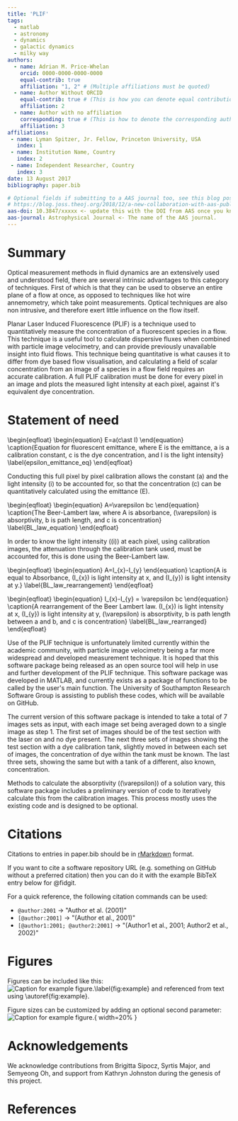 ```yaml
---
title: 'PLIF'
tags:
  - matlab
  - astronomy
  - dynamics
  - galactic dynamics
  - milky way
authors:
  - name: Adrian M. Price-Whelan
    orcid: 0000-0000-0000-0000
    equal-contrib: true
    affiliation: "1, 2" # (Multiple affiliations must be quoted)
  - name: Author Without ORCID
    equal-contrib: true # (This is how you can denote equal contributions between multiple authors)
    affiliation: 2
  - name: Author with no affiliation
    corresponding: true # (This is how to denote the corresponding author)
    affiliation: 3
affiliations:
 - name: Lyman Spitzer, Jr. Fellow, Princeton University, USA
   index: 1
 - name: Institution Name, Country
   index: 2
 - name: Independent Researcher, Country
   index: 3
date: 13 August 2017
bibliography: paper.bib

# Optional fields if submitting to a AAS journal too, see this blog post:
# https://blog.joss.theoj.org/2018/12/a-new-collaboration-with-aas-publishing
aas-doi: 10.3847/xxxxx <- update this with the DOI from AAS once you know it.
aas-journal: Astrophysical Journal <- The name of the AAS journal.
---
```


# Summary

Optical measurement methods in fluid dynamics are an extensively used and understood field, there are several intrinsic advantages to this category of techniques. First of which is that they can be used to observe an entire plane of a flow at once, as opposed to techniques like hot wire annemometry, which take point measurements. Optical techniques are also non intrusive, and therefore exert little influence on the flow itself.

Planar Laser Induced Fluorescence (PLIF) is a technique used to quantitatively measure the concentration of a fluorescent species in a flow. This technique is a useful tool to calculate dispersive fluxes when combined with particle image velocimetry, and can provide previously unavailable insight into fluid flows. This technique being quantitative is what causes it to differ from dye based flow visualisation, and calculating a field of scalar concentration from an image of a species in a flow field requires an accurate calibration. A full PLIF calibration must be done for every pixel in an image and plots the measured light intensity at each pixel, against it's equivalent dye concentration.

# Statement of need
\begin{eqfloat}
\begin{equation}
E=a(c\ast I)
\end{equation}
\caption{Equation for fluorescent emittance, where E is the emittance, a is a calibration
constant, c is the dye concentration, and I is the light intensity}
\label{epsilon_emittance_eq}
\end{eqfloat}

Conducting this full pixel by pixel calibration allows the constant (a) and the light intensity (i) to be accounted for, so that the concentration (c) can be quantitatively calculated using the emittance (E).

\begin{eqfloat}
\begin{equation}
A=\varepsilon bc
\end{equation}
\caption{The Beer-Lambert law, where A is absorbance, \(\varepsilon\) is absorptivity, b is path length, and c is concentration}
\label{BL_law_equation}
\end{eqfloat}

In order to know the light intensity (\(i\)) at each pixel, using calibration images, the attenuation through the calibration tank used, must be accounted for, this is done using the Beer-Lambert law.

\begin{eqfloat}
\begin{equation}
A=I_{x}-I_{y}
\end{equation}
\caption{A is equal to Absorbance, \(I_{x}\) is light intensity at x, and \(I_{y}\) is light intensity at y.}
\label{BL_law_rearrangement}
\end{eqfloat}

\begin{eqfloat}
\begin{equation}
I_{x}-I_{y} = \varepsilon bc
\end{equation}
\caption{A rearrangement of the Beer Lambert law. \(I_{x}\) is light intensity at x, \(I_{y}\) is light intensity at y, \(\varepsilon\) is absorptivity, b is path length between a and b, and c is concentration}
\label{BL_law_rearranged}
\end{eqfloat}

Use of the PLIF technique is unfortunately limited currently within the academic community, with particle image velocimetry being a far more widespread and developed measurement technique. It is hoped that this software package being released as an open source tool will help in use and further development of the PLIF technique. This software package was developed in MATLAB, and currently exists as a package of functions to be called by the user's main function. The University of Southampton Research Software Group is assisting to publish these codes, which will be available on GitHub.


The current version of this software package is intended to take a total of 7 images sets as input, with each image set being averaged down to a single image as step 1. The first set of images should be of the test section with the laser on and no dye present. The next three sets of images showing the test section with a dye calibration tank, slightly moved in between each set of images, the concentration of dye within the tank must be known. The last three sets, showing the same but with a tank of a different, also known, concentration.

Methods to calculate the absorptivity (\(\varepsilon\)) of a solution vary, this software package includes a preliminary version of code to iteratively calculate this from the calibration images. This process mostly uses the existing code and is designed to be optional.


# Citations

Citations to entries in paper.bib should be in
[rMarkdown](http://rmarkdown.rstudio.com/authoring_bibliographies_and_citations.html)
format.

If you want to cite a software repository URL (e.g. something on GitHub without a preferred
citation) then you can do it with the example BibTeX entry below for @fidgit.

For a quick reference, the following citation commands can be used:
- `@author:2001`  ->  "Author et al. (2001)"
- `[@author:2001]` -> "(Author et al., 2001)"
- `[@author1:2001; @author2:2001]` -> "(Author1 et al., 2001; Author2 et al., 2002)"

# Figures

Figures can be included like this:
![Caption for example figure.\label{fig:example}](figure.png)
and referenced from text using \autoref{fig:example}.

Figure sizes can be customized by adding an optional second parameter:
![Caption for example figure.](figure.png){ width=20% }

# Acknowledgements

We acknowledge contributions from Brigitta Sipocz, Syrtis Major, and Semyeong
Oh, and support from Kathryn Johnston during the genesis of this project.

# References
